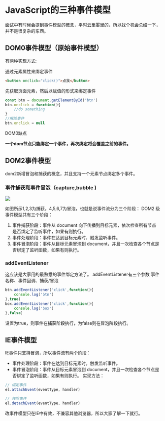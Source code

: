 # JavaScript的三种事件模型

面试中有时候会提到事件模型的概念，平时云里雾里的，所以找个机会总结一下，并不是很复杂的东西。

## DOM0事件模型（原始事件模型）
有两种实现方式:

通过元素属性来绑定事件
```html
<button onclick="click()">点我</button>
```

先获取页面元素，然后以赋值的形式来绑定事件

```js
const btn = document.getElementById('btn')
btn.onclick = function(){
    //do something
}
//解除事件
btn.onclick = null
```
DOM0缺点

**一个dom节点只能绑定一个事件，再次绑定将会覆盖之前的事件。**

## DOM2事件模型
dom2新增冒泡和捕获的概念，并且支持一个元素节点绑定多个事件。

### 事件捕获和事件冒泡（capture,bubble )

![](http://upload-images.jianshu.io/upload_images/4337988-1137f57e72c25ba1.png?imageMogr2/auto-orient/strip%7CimageView2/2/w/1240)

如图所示1,2,3为捕获，4,5,6,7为冒泡，也就是说事件流分为三个阶段： DOM2 级事件模型共有三个阶段：

1. 事件捕获阶段：事件从 document 向下传播到目标元素，依次检查所有节点是否绑定了监听事件，如果有则执行。
2. 事件处理阶段：事件在达到目标元素时，触发监听事件。
3. 事件冒泡阶段：事件从目标元素冒泡到 document，并且一次检查各个节点是否绑定了监听函数，如果有则执行。

### addEventListener
这应该是大家用的最熟悉的事件绑定方法了。 addEventListener有三个参数 事件名称、事件回调、捕获/冒泡

```js
btn.addEventListener('click',function(){
    console.log('btn')
},true)
box.addEventListener('click',function(){
    console.log('box')
},false)
```

设置为true，则事件在捕获阶段执行，为false则在冒泡阶段执行。

## IE事件模型

IE事件只支持冒泡，所以事件流有两个阶段：

- 事件处理阶段：事件在达到目标元素时，触发监听事件。
- 事件冒泡阶段：事件从目标元素冒泡到 document，并且一次检查各个节点是否绑定了监听函数，如果有则执行。
实现方法：
```js
// 绑定事件
el.attachEvent(eventType, handler)

// 移除事件
el.detachEvent(eventType, handler)
```
改事件模型只在IE中有效，不兼容其他浏览器，所以大家了解一下就行。
